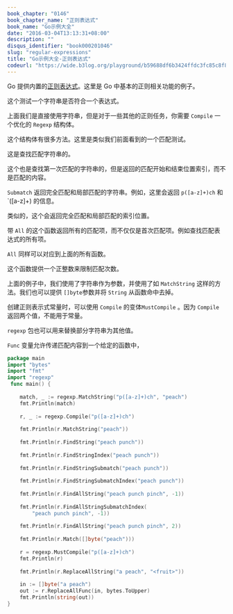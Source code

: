```yaml
---
book_chapter: "0146"
book_chapter_name: "正则表达式"
book_name: "Go示例大全"
date: "2016-03-04T13:13:31+08:00"
description: ""
disqus_identifier: "book000201046"
slug: "regular-expressions"
title: "Go示例大全-正则表达式"
codeurl: "https://wide.b3log.org/playground/b59688df6b3424ffdc3fc85c8f8154cf.go"
---
```

 
Go 提供内置的[正则表达式](http://zh.wikipedia.org/wiki/%E6%AD%A3%E5%88%99%E8%A1%A8%E8%BE%BE%E5%BC%8F)。这里是 Go 中基本的正则相关功能的例子。







这个测试一个字符串是否符合一个表达式。

上面我们是直接使用字符串，但是对于一些其他的正则任务，你需要 `Compile` 一个优化的 `Regexp` 结构体。

这个结构体有很多方法。这里是类似我们前面看到的一个匹配测试。

这是查找匹配字符串的。

这个也是查找第一次匹配的字符串的，但是返回的匹配开始和结束位置索引，而不是匹配的内容。

`Submatch` 返回完全匹配和局部匹配的字符串。例如，这里会返回 `p([a-z]+)ch` 和 `([a-z]+) 的信息。

类似的，这个会返回完全匹配和局部匹配的索引位置。

带 `All` 的这个函数返回所有的匹配项，而不仅仅是首次匹配项。例如查找匹配表达式的所有项。

`All` 同样可以对应到上面的所有函数。

这个函数提供一个正整数来限制匹配次数。

上面的例子中，我们使用了字符串作为参数，并使用了如 `MatchString` 这样的方法。我们也可以提供 `[]byte`参数并将 `String` 从函数命中去掉。

创建正则表示式常量时，可以使用 `Compile` 的变体`MustCompile` 。因为 `Compile` 返回两个值，不能用于常量。

`regexp` 包也可以用来替换部分字符串为其他值。

`Func` 变量允许传递匹配内容到一个给定的函数中，
 

```Go
package main  
import "bytes"
import "fmt"
import "regexp"  
 func main() {  
 
    match, _ := regexp.MatchString("p([a-z]+)ch", "peach")
    fmt.Println(match)  
 
    r, _ := regexp.Compile("p([a-z]+)ch")  
 
    fmt.Println(r.MatchString("peach"))  
 
    fmt.Println(r.FindString("peach punch"))  
 
    fmt.Println(r.FindStringIndex("peach punch"))  
 
    fmt.Println(r.FindStringSubmatch("peach punch"))  
 
    fmt.Println(r.FindStringSubmatchIndex("peach punch"))  
 
    fmt.Println(r.FindAllString("peach punch pinch", -1))  
 
    fmt.Println(r.FindAllStringSubmatchIndex(
        "peach punch pinch", -1))  
 
    fmt.Println(r.FindAllString("peach punch pinch", 2))  
 
    fmt.Println(r.Match([]byte("peach")))  
 
    r = regexp.MustCompile("p([a-z]+)ch")
    fmt.Println(r)  
 
    fmt.Println(r.ReplaceAllString("a peach", "<fruit>"))  
 
    in := []byte("a peach")
    out := r.ReplaceAllFunc(in, bytes.ToUpper)
    fmt.Println(string(out))
}  
```
